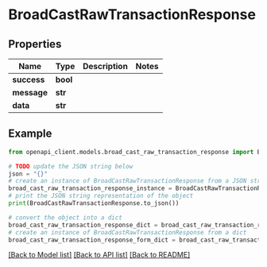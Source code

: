 # BroadCastRawTransactionResponse


## Properties

Name | Type | Description | Notes
------------ | ------------- | ------------- | -------------
**success** | **bool** |  | 
**message** | **str** |  | 
**data** | **str** |  | 

## Example

```python
from openapi_client.models.broad_cast_raw_transaction_response import BroadCastRawTransactionResponse

# TODO update the JSON string below
json = "{}"
# create an instance of BroadCastRawTransactionResponse from a JSON string
broad_cast_raw_transaction_response_instance = BroadCastRawTransactionResponse.from_json(json)
# print the JSON string representation of the object
print(BroadCastRawTransactionResponse.to_json())

# convert the object into a dict
broad_cast_raw_transaction_response_dict = broad_cast_raw_transaction_response_instance.to_dict()
# create an instance of BroadCastRawTransactionResponse from a dict
broad_cast_raw_transaction_response_form_dict = broad_cast_raw_transaction_response.from_dict(broad_cast_raw_transaction_response_dict)
```
[[Back to Model list]](../README.md#documentation-for-models) [[Back to API list]](../README.md#documentation-for-api-endpoints) [[Back to README]](../README.md)


